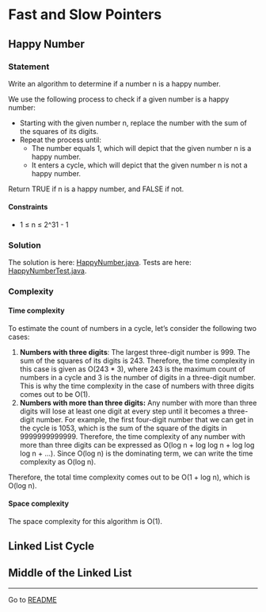 # Fast and Slow Pointers

## Happy Number

### Statement

Write an algorithm to determine if a number n is a happy number.

We use the following process to check if a given number is a happy number:

- Starting with the given number n, replace the number with the sum of the squares of its digits.
- Repeat the process until:
    - The number equals 1, which will depict that the given number n is a happy number.
    - It enters a cycle, which will depict that the given number n is not a happy number.

Return TRUE if n is a happy number, and FALSE if not.

#### Constraints

- 1 ≤ n ≤ 2^31 - 1

### Solution

The solution is here: [HappyNumber.java](../src/main/java/com/github/akarazhev/challenge/fastandslowpointers/HappyNumber.java "HappyNumber.java").
Tests are here: [HappyNumberTest.java](../src/test/java/com/github/akarazhev/challenge/fastandslowpointers/HappyNumberTest.java "HappyNumberTest.java").

### Complexity

#### Time complexity

To estimate the count of numbers in a cycle, let’s consider the following two cases:

1. **Numbers with three digits**: The largest three-digit number is 999. The sum of the squares of its digits is 243.
   Therefore, the time complexity in this case is given as O(243 * 3), where 243 is the maximum count of numbers in a cycle
   and 3 is the number of digits in a three-digit number. This is why the time complexity in the case of numbers with
   three digits comes out to be O(1).
2. **Numbers with more than three digits:** Any number with more than three digits will lose at least one digit at
   every step until it becomes a three-digit number. For example, the first four-digit number that we can get in the cycle is
   1053, which is the sum of the square of the digits in 9999999999999. Therefore, the time complexity of any number with
   more than three digits can be expressed as O(log n + log log n + log log log n + ...). Since O(log n) is the
   dominating term, we can write the time complexity as O(log n).

Therefore, the total time complexity comes out to be O(1 + log n), which is O(log n).

#### Space complexity

The space complexity for this algorithm is O(1).

## Linked List Cycle

## Middle of the Linked List

<hr>

Go to [README](../README.md "README.me")